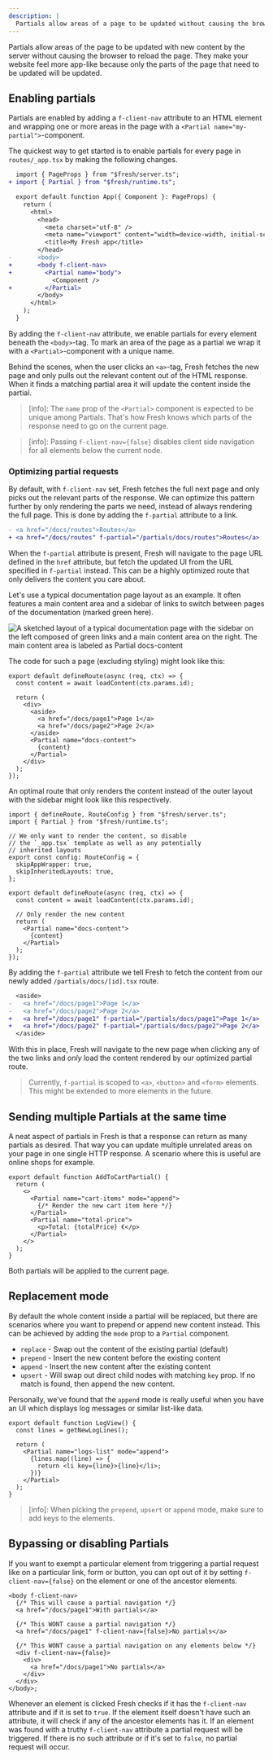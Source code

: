 ```yaml
---
description: |
  Partials allow areas of a page to be updated without causing the browser to reload the page. They enable optimized fine grained UI updates and can be used to do client-side navigation.
---
```


Partials allow areas of the page to be updated with new content by the server
without causing the browser to reload the page. They make your website feel more
app-like because only the parts of the page that need to be updated will be
updated.

## Enabling partials

Partials are enabled by adding a `f-client-nav` attribute to an HTML element and
wrapping one or more areas in the page with a
`<Partial name="my-partial">`-component.

The quickest way to get started is to enable partials for every page in
`routes/_app.tsx` by making the following changes.

```diff routes/_app.tsx
  import { PageProps } from "$fresh/server.ts";
+ import { Partial } from "$fresh/runtime.ts";

  export default function App({ Component }: PageProps) {
    return (
      <html>
        <head>
          <meta charset="utf-8" />
          <meta name="viewport" content="width=device-width, initial-scale=1.0" />
          <title>My Fresh app</title>
        </head>
-       <body>
+       <body f-client-nav>
+         <Partial name="body">
            <Component />
+         </Partial>
        </body>
      </html>
    );
  }
```

By adding the `f-client-nav` attribute, we enable partials for every element
beneath the `<body>`-tag. To mark an area of the page as a partial we wrap it
with a `<Partial>`-component with a unique name.

Behind the scenes, when the user clicks an `<a>`-tag, Fresh fetches the new page
and only pulls out the relevant content out of the HTML response. When it finds
a matching partial area it will update the content inside the partial.

> [info]: The `name` prop of the `<Partial>` component is expected to be unique
> among Partials. That's how Fresh knows which parts of the response need to go
> on the current page.

> [info]: Passing `f-client-nav={false}` disables client side navigation for all
> elements below the current node.

### Optimizing partial requests

By default, with `f-client-nav` set, Fresh fetches the full next page and only
picks out the relevant parts of the response. We can optimize this pattern
further by only rendering the parts we need, instead of always rendering the
full page. This is done by adding the `f-partial` attribute to a link.

```diff
- <a href="/docs/routes">Routes</a>
+ <a href="/docs/routes" f-partial="/partials/docs/routes">Routes</a>
```

When the `f-partial` attribute is present, Fresh will navigate to the page URL
defined in the `href` attribute, but fetch the updated UI from the URL specified
in `f-partial` instead. This can be a highly optimized route that only delivers
the content you care about.

Let's use a typical documentation page layout as an example. It often features a
main content area and a sidebar of links to switch between pages of the
documentation (marked green here).

![A sketched layout of a typical documentation page with the sidebar on the left composed of green links and a main content area on the right. The main content area is labeled as Partial docs-content](/docs/fresh-partial-docs.png)

The code for such a page (excluding styling) might look like this:

```tsx routes/docs/[id].tsx
export default defineRoute(async (req, ctx) => {
  const content = await loadContent(ctx.params.id);

  return (
    <div>
      <aside>
        <a href="/docs/page1">Page 1</a>
        <a href="/docs/page2">Page 2</a>
      </aside>
      <Partial name="docs-content">
        {content}
      </Partial>
    </div>
  );
});
```

An optimal route that only renders the content instead of the outer layout with
the sidebar might look like this respectively.

```tsx routes/partials/docs/[id].tsx
import { defineRoute, RouteConfig } from "$fresh/server.ts";
import { Partial } from "$fresh/runtime.ts";

// We only want to render the content, so disable
// the `_app.tsx` template as well as any potentially
// inherited layouts
export const config: RouteConfig = {
  skipAppWrapper: true,
  skipInheritedLayouts: true,
};

export default defineRoute(async (req, ctx) => {
  const content = await loadContent(ctx.params.id);

  // Only render the new content
  return (
    <Partial name="docs-content">
      {content}
    </Partial>
  );
});
```

By adding the `f-partial` attribute we tell Fresh to fetch the content from our
newly added `/partials/docs/[id].tsx` route.

```diff routes/docs/[id].tsx
  <aside>
-   <a href="/docs/page1">Page 1</a>
-   <a href="/docs/page2">Page 2</a>
+   <a href="/docs/page1" f-partial="/partials/docs/page1">Page 1</a>
+   <a href="/docs/page2" f-partial="/partials/docs/page2">Page 2</a>
  </aside>
```

With this in place, Fresh will navigate to the new page when clicking any of the
two links and _only_ load the content rendered by our optimized partial route.

> Currently, `f-partial` is scoped to `<a>`, `<button>` and `<form>` elements.
> This might be extended to more elements in the future.

## Sending multiple Partials at the same time

A neat aspect of partials in Fresh is that a response can return as many
partials as desired. That way you can update multiple unrelated areas on your
page in one single HTTP response. A scenario where this is useful are online
shops for example.

```tsx routes/partials/cart.tsx
export default function AddToCartPartial() {
  return (
    <>
      <Partial name="cart-items" mode="append">
        {/* Render the new cart item here */}
      </Partial>
      <Partial name="total-price">
        <p>Total: {totalPrice} €</p>
      </Partial>
    </>
  );
}
```

Both partials will be applied to the current page.

## Replacement mode

By default the whole content inside a partial will be replaced, but there are
scenarios where you want to prepend or append new content instead. This can be
achieved by adding the `mode` prop to a `Partial` component.

- `replace` - Swap out the content of the existing partial (default)
- `prepend` - Insert the new content before the existing content
- `append` - Insert the new content after the existing content
- `upsert` - Will swap out direct child nodes with matching `key` prop. If no
  match is found, then append the new content.

Personally, we’ve found that the `append` mode is really useful when you have an
UI which displays log messages or similar list-like data.

```tsx
export default function LogView() {
  const lines = getNewLogLines();

  return (
    <Partial name="logs-list" mode="append">
      {lines.map((line) => {
        return <li key={line}>{line}</li>;
      })}
    </Partial>
  );
}
```

> [info]: When picking the `prepend`, `upsert` or `append` mode, make sure to
> add keys to the elements.

## Bypassing or disabling Partials

If you want to exempt a particular element from triggering a partial request
like on a particular link, form or button, you can opt out of it by setting
`f-client-nav={false}` on the element or one of the ancestor elements.

```tsx
<body f-client-nav>
  {/* This will cause a partial navigation */}
  <a href="/docs/page1">With partials</a>

  {/* This WONT cause a partial navigation */}
  <a href="/docs/page1" f-client-nav={false}>No partials</a>

  {/* This WONT cause a partial navigation on any elements below */}
  <div f-client-nav={false}>
    <div>
      <a href="/docs/page1">No partials</a>
    </div>
  </div>
</body>;
```

Whenever an element is clicked Fresh checks if it has the `f-client-nav`
attribute and if it is set to `true`. If the element itself doesn't have such an
attribute, it will check if any of the ancestor elements has it. If an element
was found with a truthy `f-client-nav` attribute a partial request will be
triggered. If there is no such attribute or if it's set to `false`, no partial
request will occur.
